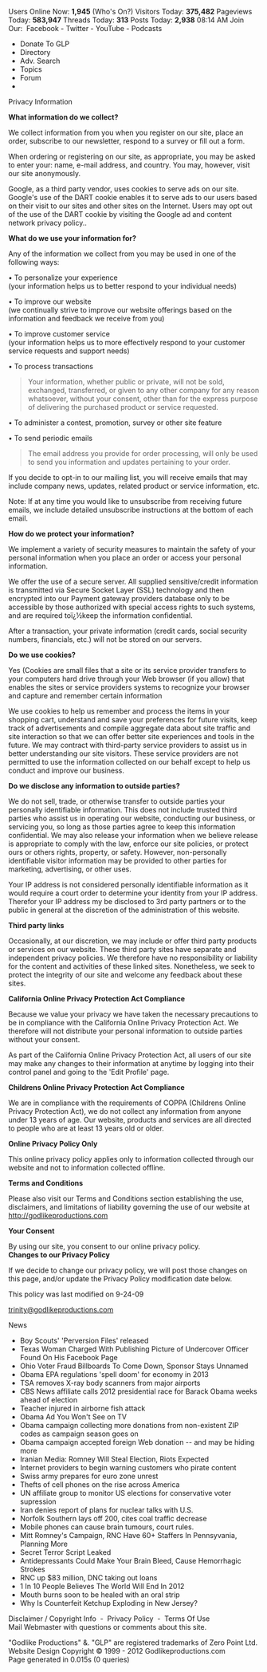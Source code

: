   
Users Online Now: **1,945** (Who's On?) Visitors Today: **375,482** Pageviews Today: **583,947** Threads Today: **313** Posts Today: **2,938** 08:14 AM Join Our:  Facebook - Twitter - YouTube - Podcasts

*     
    Donate To GLP
*     
    Directory
*     
    Adv. Search
*     
    Topics
*     
    Forum
*     
    

  
  
Privacy Information  
  
**What information do we collect?**  
  
We collect information from you when you register on our site, place an order, subscribe to our newsletter, respond to a survey or fill out a form.  
  
When ordering or registering on our site, as appropriate, you may be asked to enter your: name, e-mail address, and country. You may, however, visit our site anonymously.  
  
Google, as a third party vendor, uses cookies to serve ads on our site. Google's use of the DART cookie enables it to serve ads to our users based on their visit to our sites and other sites on the Internet. Users may opt out of the use of the DART cookie by visiting the Google ad and content network privacy policy..  
  
**What do we use your information for?**  
  
Any of the information we collect from you may be used in one of the following ways:  
  
• To personalize your experience  
(your information helps us to better respond to your individual needs)  
  
• To improve our website  
(we continually strive to improve our website offerings based on the information and feedback we receive from you)  
  
• To improve customer service  
(your information helps us to more effectively respond to your customer service requests and support needs)  
  
• To process transactions  

> Your information, whether public or private, will not be sold, exchanged, transferred, or given to any other company for any reason whatsoever, without your consent, other than for the express purpose of delivering the purchased product or service requested.

  
• To administer a contest, promotion, survey or other site feature  
  
  
• To send periodic emails  

> The email address you provide for order processing, will only be used to send you information and updates pertaining to your order.

If you decide to opt-in to our mailing list, you will receive emails that may include company news, updates, related product or service information, etc.  
  
Note: If at any time you would like to unsubscribe from receiving future emails, we include detailed unsubscribe instructions at the bottom of each email.  
  
  
  
**How do we protect your information?**  
  
We implement a variety of security measures to maintain the safety of your personal information when you place an order or access your personal information.  
  
We offer the use of a secure server. All supplied sensitive/credit information is transmitted via Secure Socket Layer (SSL) technology and then encrypted into our Payment gateway providers database only to be accessible by those authorized with special access rights to such systems, and are required toï¿½keep the information confidential.  
  
After a transaction, your private information (credit cards, social security numbers, financials, etc.) will not be stored on our servers.  
  
**Do we use cookies?**  
  
Yes (Cookies are small files that a site or its service provider transfers to your computers hard drive through your Web browser (if you allow) that enables the sites or service providers systems to recognize your browser and capture and remember certain information  
  
We use cookies to help us remember and process the items in your shopping cart, understand and save your preferences for future visits, keep track of advertisements and compile aggregate data about site traffic and site interaction so that we can offer better site experiences and tools in the future. We may contract with third-party service providers to assist us in better understanding our site visitors. These service providers are not permitted to use the information collected on our behalf except to help us conduct and improve our business.  
  
**Do we disclose any information to outside parties?**  
  
We do not sell, trade, or otherwise transfer to outside parties your personally identifiable information. This does not include trusted third parties who assist us in operating our website, conducting our business, or servicing you, so long as those parties agree to keep this information confidential. We may also release your information when we believe release is appropriate to comply with the law, enforce our site policies, or protect ours or others rights, property, or safety. However, non-personally identifiable visitor information may be provided to other parties for marketing, advertising, or other uses.  
  
Your IP address is not considered personally identifiable information as it would require a court order to determine your identity from your IP address. Therefor your IP address my be disclosed to 3rd party partners or to the public in general at the discretion of the administration of this website.  
  
**Third party links**  
  
Occasionally, at our discretion, we may include or offer third party products or services on our website. These third party sites have separate and independent privacy policies. We therefore have no responsibility or liability for the content and activities of these linked sites. Nonetheless, we seek to protect the integrity of our site and welcome any feedback about these sites.  
  
**California Online Privacy Protection Act Compliance**  
  
Because we value your privacy we have taken the necessary precautions to be in compliance with the California Online Privacy Protection Act. We therefore will not distribute your personal information to outside parties without your consent.  
  
As part of the California Online Privacy Protection Act, all users of our site may make any changes to their information at anytime by logging into their control panel and going to the 'Edit Profile' page.  
  
**Childrens Online Privacy Protection Act Compliance**  
  
We are in compliance with the requirements of COPPA (Childrens Online Privacy Protection Act), we do not collect any information from anyone under 13 years of age. Our website, products and services are all directed to people who are at least 13 years old or older.  
  
**Online Privacy Policy Only**  
  
This online privacy policy applies only to information collected through our website and not to information collected offline.  
  
**Terms and Conditions**  
  
Please also visit our Terms and Conditions section establishing the use, disclaimers, and limitations of liability governing the use of our website at http://godlikeproductions.com  
  
**Your Consent**  
  
By using our site, you consent to our online privacy policy.  
**Changes to our Privacy Policy**  
  
If we decide to change our privacy policy, we will post those changes on this page, and/or update the Privacy Policy modification date below.  
  
This policy was last modified on 9-24-09  
  
trinity@godlikeproductions.com  
  
News

*   Boy Scouts' 'Perversion Files' released
*   Texas Woman Charged With Publishing Picture of Undercover Officer Found On His Facebook Page
*   Ohio Voter Fraud Billboards To Come Down, Sponsor Stays Unnamed
*   Obama EPA regulations 'spell doom' for economy in 2013
*   TSA removes X-ray body scanners from major airports
*   CBS News affiliate calls 2012 presidential race for Barack Obama weeks ahead of election
*   Teacher injured in airborne fish attack
*   Obama Ad You Won't See on TV
*   Obama campaign collecting more donations from non-existent ZIP codes as campaign season goes on
*   Obama campaign accepted foreign Web donation -- and may be hiding more
*   Iranian Media: Romney Will Steal Election, Riots Expected
*   Internet providers to begin warning customers who pirate content
*   Swiss army prepares for euro zone unrest
*   Thefts of cell phones on the rise across America
*   UN affiliate group to monitor US elections for conservative voter supression
*   Iran denies report of plans for nuclear talks with U.S.
*   Norfolk Southern lays off 200, cites coal traffic decrease
*   Mobile phones can cause brain tumours, court rules.
*   Mitt Romney's Campaign, RNC Have 60+ Staffers In Pennsyvania, Planning More
*   Secret Terror Script Leaked
*   Antidepressants Could Make Your Brain Bleed, Cause Hemorrhagic Strokes
*   RNC up $83 million, DNC taking out loans
*   1 In 10 People Believes The World Will End In 2012
*   Mouth burns soon to be healed with an oral strip
*   Why Is Counterfeit Ketchup Exploding in New Jersey?

  
  
  
  
  
  
Disclaimer / Copyright Info  -  Privacy Policy  -  Terms Of Use  
Mail Webmaster with questions or comments about this site.  
  
"Godlike Productions" &. "GLP" are registered trademarks of Zero Point Ltd.  
Website Design Copyright © 1999 - 2012 Godlikeproductions.com  
Page generated in 0.015s (0 queries)